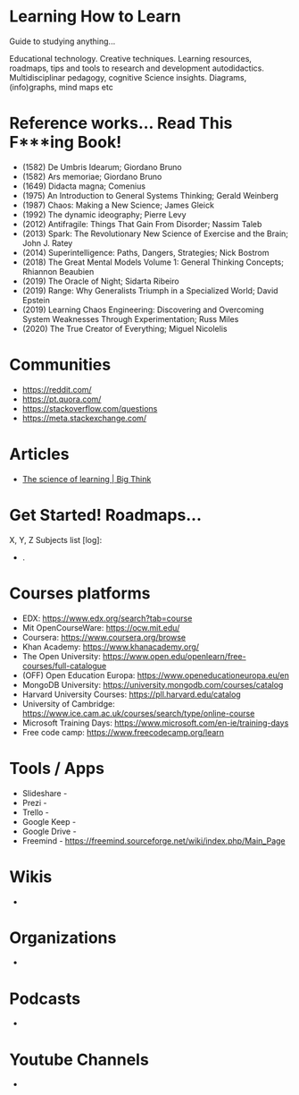 # Learning How to Learn
Guide to studying anything... 

Educational technology. Creative techniques. Learning resources, roadmaps, tips and tools to research and development autodidactics. Multidisciplinar pedagogy, cognitive Science insights. Diagrams, (info)graphs, mind maps etc

# Reference works... Read This F***ing Book!
- (1582) De Umbris Idearum; Giordano Bruno
- (1582) Ars memoriae; Giordano Bruno
- (1649) Didacta magna; Comenius 
- (1975) An Introduction to General Systems Thinking; Gerald Weinberg
- (1987) Chaos: Making a New Science; James Gleick
- (1992) The dynamic ideography; Pierre Levy 
- (2012) Antifragile: Things That Gain From Disorder; Nassim Taleb
- (2013) Spark: The Revolutionary New Science of Exercise and the Brain; John J. Ratey
- (2014) Superintelligence: Paths, Dangers, Strategies; Nick Bostrom
- (2018) The Great Mental Models Volume 1: General Thinking Concepts; Rhiannon Beaubien
- (2019) The Oracle of Night; Sidarta Ribeiro
- (2019) Range: Why Generalists Triumph in a Specialized World; David Epstein
- (2019) Learning Chaos Engineering: Discovering and Overcoming System Weaknesses Through Experimentation; Russ Miles
- (2020) The True Creator of Everything; Miguel Nicolelis 

# Communities
- https://reddit.com/
- https://pt.quora.com/
- https://stackoverflow.com/questions
- https://meta.stackexchange.com/

# Articles
- [The science of learning | Big Think](https://www.youtube.com/playlist?list=PL5uULy4b0kV4M0zlwaRUdSGbReW6eJ2S2)

# Get Started! Roadmaps...
X, Y, Z
Subjects list [log]:
- .

# Courses platforms
- EDX: https://www.edx.org/search?tab=course
- Mit OpenCourseWare: https://ocw.mit.edu/
- Coursera: https://www.coursera.org/browse
- Khan Academy: https://www.khanacademy.org/
- The Open University: https://www.open.edu/openlearn/free-courses/full-catalogue
- (OFF) Open Education Europa: https://www.openeducationeuropa.eu/en
- MongoDB University: https://university.mongodb.com/courses/catalog
- Harvard University Courses: https://pll.harvard.edu/catalog
- University of Cambridge: https://www.ice.cam.ac.uk/courses/search/type/online-course
- Microsoft Training Days: https://www.microsoft.com/en-ie/training-days
- Free code camp: https://www.freecodecamp.org/learn

# Tools / Apps
- Slideshare - 
- Prezi - 
- Trello - 
- Google Keep - 
- Google Drive - 
- Freemind - https://freemind.sourceforge.net/wiki/index.php/Main_Page

# Wikis
- 

# Organizations
- 

# Podcasts
- 

# Youtube Channels
- 

